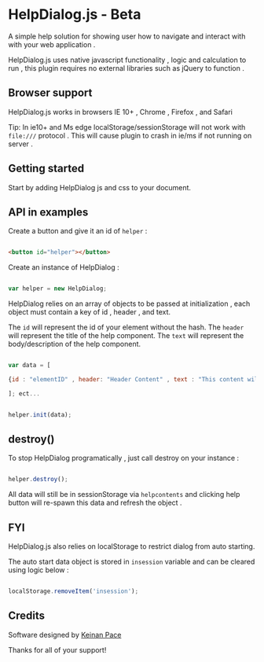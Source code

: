 # HelpDialog.js - Beta
A simple help solution for showing user how to navigate and interact with with your web application .

HelpDialog.js uses native javascript functionality , logic and calculation to run , this plugin requires no external libraries such as 
jQuery to function . 

## Browser support
HelpDialog.js works in browsers IE 10+ , Chrome , Firefox , and Safari

Tip:
In ie10+ and Ms edge localStorage/sessionStorage will not work with `file:///` protocol . 
This will cause plugin to crash in ie/ms if not running on server . 

## Getting started

Start by adding HelpDialog js and css to your document. 



## API in examples

Create a button and give it an id of `helper` :

```html

<button id="helper"></button>


```

Create an instance of HelpDialog :

```javascript

var helper = new HelpDialog;


```


HelpDialog relies on an array of objects to be passed at initialization , each object must contain a key of id , header , and text.

The `id` will represent the id of your element without the hash.
The `header` will represent the title of the help component.
The `text` will represent the body/description of the help component.

```javascript

var data = [

{id : "elementID" , header: "Header Content" , text : "This content will go in the body"}

]; ect...


helper.init(data);

```

## destroy() 

To stop HelpDialog programatically , just call destroy on your instance :

```javascript

helper.destroy();

```
All data will still be in sessionStorage via `helpcontents` and clicking help button will re-spawn this data and refresh the object .

## FYI

HelpDialog.js also relies on localStorage to restrict dialog from auto starting.
 
The auto start data object is stored in `insession` variable and can be cleared using logic below :

```javascript

localStorage.removeItem('insession');

```


## Credits

Software designed by [Keinan Pace](https://github.com/theRegex)

Thanks for all of your support!
